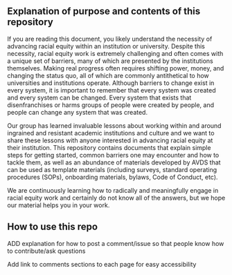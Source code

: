 Explanation of purpose and contents of this repository
------------------------------------------------------

If you are reading this document, you likely understand the necessity of advancing racial equity within an institution or university. Despite this necessity, racial equity work is extremely challenging and often comes with a unique set of barriers, many of which are presented by the institutions themselves. Making real progress often requires shifting power, money, and changing the status quo, all of which are commonly antithetical to how universities and institutions operate. Although barriers to change exist in every system, it is important to remember that every system was created and every system can be changed. Every system that exists that disenfranchises or harms groups of people were created by people, and people can change any system that was created. 

Our group has learned invaluable lessons about working within and around ingrained and resistant academic institutions and culture and we want to share these lessons with anyone interested in advancing racial equity at their institution. This repository contains documents that explain simple steps for getting started, common barriers one may encounter and how to tackle them, as well as an abundance of materials developed by AVDS that can be used as template materials (including surveys, standard operating procedures (SOPs), onboarding materials, bylaws, Code of Conduct, etc). 

We are continuously learning how to radically and meaningfully engage in racial equity work and certainly do not know all of the answers, but we hope our material helps you in your work. 

How to use this repo
--------------------

ADD explanation for how to post a comment/issue so that people know how to contribute/ask questions

Add link to comments sections to each page for easy accessibility

